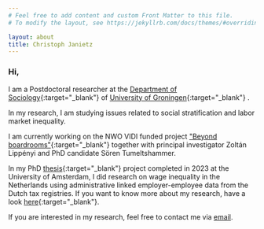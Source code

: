 ```yaml
---
# Feel free to add content and custom Front Matter to this file.
# To modify the layout, see https://jekyllrb.com/docs/themes/#overriding-theme-defaults

layout: about
title: Christoph Janietz
---
```



### Hi,

I am a Postdoctoral researcher at the [Department of Sociology](https://www.rug.nl/gmw/sociology/?lang=en){:target="_blank"} of [University of Groningen](https://www.rug.nl){:target="_blank"} .

In my research, I am studying issues related to social stratification and labor market inequality. 

I am currently working on the NWO VIDI funded project ["Beyond boardrooms"](https://www.rug.nl/gmw/sociology/news/220708-lippenyi){:target="_blank"} together with principal investigator Zoltán Lippényi and PhD candidate Sören Tumeltshammer. 

In my PhD [thesis](https://hdl.handle.net/11245.1/dad513af-a49e-4ea2-8936-f18e0969cf2e){:target="_blank"} project completed in 2023 at the University of Amsterdam, I did research on wage inequality in the Netherlands using administrative linked employer-employee data from the Dutch tax registries. If you want to know more about my research, have a look [here](https://www.uva.nl/en/shared-content/faculteiten/en/faculteit-der-maatschappij-en-gedragswetenschappen/news/2023/06/wage-inequality-between-organisations-is-growing.html?origin=PDQcb5%2BfSuSJvUewdsszdA){:target="_blank"}.

If you are interested in my research, feel free to contact me via [email](mailto:c.janietz@rug.nl).
